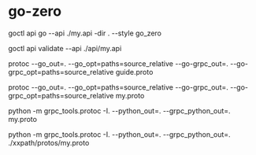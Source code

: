 # go-zero


goctl api go --api ./my.api -dir . --style go_zero

goctl api validate --api ./api/my.api

protoc --go_out=. --go_opt=paths=source_relative  --go-grpc_out=. --go-grpc_opt=paths=source_relative guide.proto

protoc --go_out=. --go_opt=paths=source_relative --go-grpc_out=. --go-grpc_opt=paths=source_relative my.proto

python -m grpc_tools.protoc -I. --python_out=. --grpc_python_out=. my.proto 

python -m grpc_tools.protoc -I. --python_out=. --grpc_python_out=. ./xxpath/protos/my.proto 


